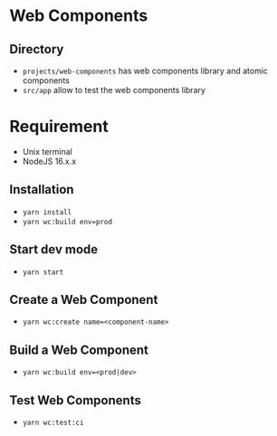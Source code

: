 # Web Components

## Directory

- `projects/web-components` has web components library and atomic components
- `src/app` allow to test the web components library

# Requirement

- Unix terminal
- NodeJS 16.x.x

## Installation

- `yarn install`
- `yarn wc:build env=prod`

## Start dev mode

- `yarn start`

## Create a Web Component

- `yarn wc:create name=<component-name>`

## Build a Web Component

- `yarn wc:build env=<prod|dev>`

## Test Web Components

- `yarn wc:test:ci`
